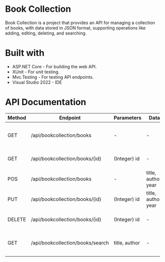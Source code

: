 # Book Collection

Book Collection is a project that provides an API for managing a collection of books, with data stored in JSON format, supporting operations like adding, editing, deleting, and searching.

# Built with

- ASP.NET Core - For building the web API.
- XUnit - For unit testing.
- Mvc.Testing - For testing API endpoints.
- Visual Studio 2022 - IDE

# API Documentation
| **Method** | **Endpoint**                          | **Parameters**                  | **Data**                    | **Description**                                                 |
|------------|---------------------------------------|---------------------------------|-----------------------------|-----------------------------------------------------------------|
| GET | /api/bookcollection/books             | -                            | -                        | Return all books in the collection                       |
| GET | /api/bookcollection/books/{id}        | (Integer) id                    | -                        |Return a book with a specific id                        |
| POS | /api/bookcollection/books             | -                            |  title, author, year        | Create a new book                                       |
| PUT | /api/bookcollection/books/{id}        | (Integer) id                    |  title, author, year     | Update a book with a specific id                         |
| DELETE | /api/bookcollection/books/{id}      | (Integer) id                    | -                     | Delete a book with a specific id                         |
|GET | /api/bookcollection/books/search      | title, author        | -                        | Search books by title or author                         |
